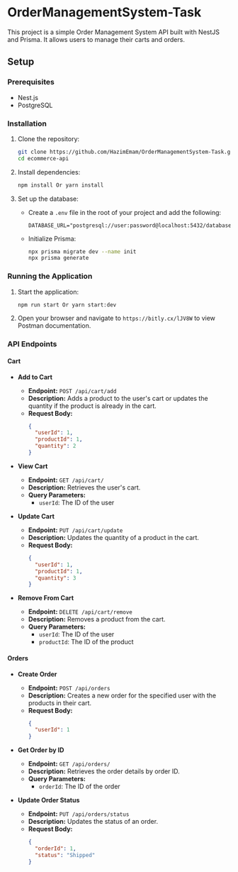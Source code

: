 # OrderManagementSystem-Task

This project is a simple Order Management System API built with NestJS and Prisma. It allows users to manage their carts and orders.

## Setup

### Prerequisites

- Nest.js
- PostgreSQL

### Installation

1. Clone the repository:
    ```bash
    git clone https://github.com/HazimEmam/OrderManagementSystem-Task.git
    cd ecommerce-api
    ```

2. Install dependencies:
    ```bash
    npm install Or yarn install
    ```

3. Set up the database:

    - Create a `.env` file in the root of your project and add the following:
        ```plaintext
        DATABASE_URL="postgresql://user:password@localhost:5432/database"
        ```
    - Initialize Prisma:
        ```bash
        npx prisma migrate dev --name init
        npx prisma generate
        ```

### Running the Application

1. Start the application:
    ```bash
    npm run start Or yarn start:dev
    ```

2. Open your browser and navigate to `https://bitly.cx/lJV8W` to view Postman documentation.

### API Endpoints

#### Cart

- **Add to Cart**
    - **Endpoint:** `POST /api/cart/add`
    - **Description:** Adds a product to the user's cart or updates the quantity if the product is already in the cart.
    - **Request Body:**
        ```json
        {
          "userId": 1,
          "productId": 1,
          "quantity": 2
        }
        ```

- **View Cart**
    - **Endpoint:** `GET /api/cart/`
    - **Description:** Retrieves the user's cart.
    - **Query Parameters:**
        - `userId`: The ID of the user

- **Update Cart**
    - **Endpoint:** `PUT /api/cart/update`
    - **Description:** Updates the quantity of a product in the cart.
    - **Request Body:**
        ```json
        {
          "userId": 1,
          "productId": 1,
          "quantity": 3
        }
        ```

- **Remove From Cart**
    - **Endpoint:** `DELETE /api/cart/remove`
    - **Description:** Removes a product from the cart.
    - **Query Parameters:**
        - `userId`: The ID of the user
        - `productId`: The ID of the product

#### Orders

- **Create Order**
    - **Endpoint:** `POST /api/orders`
    - **Description:** Creates a new order for the specified user with the products in their cart.
    - **Request Body:**
        ```json
        {
          "userId": 1
        }
        ```

- **Get Order by ID**
    - **Endpoint:** `GET /api/orders/`
    - **Description:** Retrieves the order details by order ID.
    - **Query Parameters:**
        - `orderId`: The ID of the order

- **Update Order Status**
    - **Endpoint:** `PUT /api/orders/status`
    - **Description:** Updates the status of an order.
    - **Request Body:**
        ```json
        {
          "orderId": 1,
          "status": "Shipped"
        }
        ```
